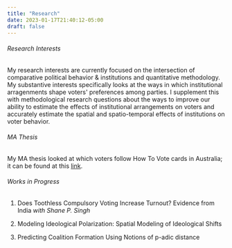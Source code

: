```yaml
---
title: "Research"
date: 2023-01-17T21:40:12-05:00
draft: false
---
```


###### Research Interests

My research interests are currently focused on the intersection of comparative political behavior & institutions and quantitative methodology. My substantive interests specifically looks at the ways in which institutional arragenments shape voters' preferences among parties. I supplement this with methodological research questions about the ways to improve our ability to estimate the effects of institutional arrangements on voters and accurately estimate the spatial and spatio-temporal effects of institutions on voter behavior.

###### MA Thesis

My MA thesis looked at which voters follow How To Vote cards in Australia; it can be found at this [link](https://outlookuga-my.sharepoint.com/:b:/g/personal/rr09094_uga_edu/EbzzR8jrNJNPmnd7rgrYiRwBrre4t6K7_sQ3tbIDP3tj4A?e=RsyyaZ).

###### Works in Progress

1. Does Toothless Compulsory Voting Increase Turnout? Evidence from India _with Shane P. Singh_

2. Modeling Ideological Polarization: Spatial Modeling of Ideological Shifts

3. Predicting Coalition Formation Using Notions of p-adic distance
